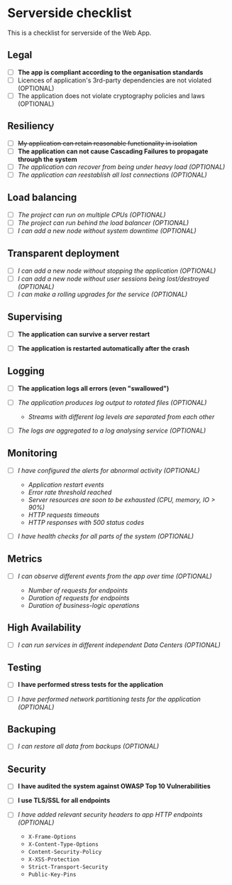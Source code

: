 # Serverside checklist

This is a checklist for serverside of the Web App.

## Legal

 - [ ] **The app is compliant according to the organisation standards**
 - [ ] Licences of application's 3rd-party dependencies are not violated (OPTIONAL)
 - [ ] The application does not violate cryptography policies and laws (OPTIONAL)

## Resiliency 

* [ ] ~~My application can retain reasonable functionality in isolation~~
* [ ] **The application can not cause Cascading Failures to propagate through the system**
* [ ] *The application can recover from being under heavy load (OPTIONAL)*
* [ ] *The application can reestablish all lost connections (OPTIONAL)*
 
## Load balancing

* [ ] *The project can run on multiple CPUs (OPTIONAL)*
* [ ] *The project can run behind the load balancer (OPTIONAL)*
* [ ] *I can add a new node without system downtime (OPTIONAL)*

## Transparent deployment
  
* [ ] *I can add a new node without stopping the application (OPTIONAL)*
* [ ] *I can add a new node without user sessions being lost/destroyed (OPTIONAL)*
* [ ] *I can make a rolling upgrades for the service (OPTIONAL)*

## Supervising

* [ ] **The application can survive a server restart**
* [ ] **The application is restarted automatically after the crash**
  

## Logging

* [ ] **The application logs all errors (even "swallowed")**
* [ ] *The application produces log output to rotated files (OPTIONAL)*
  * *Streams with different log levels are separated from each other*
  
* [ ] *The logs are aggregated to a log analysing service (OPTIONAL)*


## Monitoring

* [ ] *I have configured the alerts for abnormal activity (OPTIONAL)*

  * *Application restart events*
  * *Error rate threshold reached*
  * *Server resources are soon to be exhausted (CPU, memory, IO > 90%)*
  * *HTTP requests timeouts*
  * *HTTP responses with 500 status codes*

* [ ] *I have health checks for all parts of the system (OPTIONAL)*


## Metrics

* [ ] *I can observe different events from the app over time (OPTIONAL)*
  
  * *Number of requests for endpoints*
  * *Duration of requests for endpoints*
  * *Duration of business-logic operations*


## High Availability

* [ ] *I can run services in different independent Data Centers (OPTIONAL)*


## Testing
  
* [ ] **I have performed stress tests for the application**
* [ ] *I have performed network partitioning tests for the application (OPTIONAL)*


## Backuping

* [ ] *I can restore all data from backups (OPTIONAL)*


## Security

* [ ] **I have audited the system against OWASP Top 10 Vulnerabilities**
* [ ] **I use TLS/SSL for all endpoints**
* [ ] *I have added relevant security headers to app HTTP endpoints (OPTIONAL)*

  * `X-Frame-Options`
  * `X-Content-Type-Options`
  * `Content-Security-Policy`
  * `X-XSS-Protection`
  * `Strict-Transport-Security`
  * `Public-Key-Pins`
